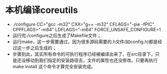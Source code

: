 # 本机编译coreutils
- ./configure CC="gcc -m32" CXX="g++ -m32" CFLAGS="-pie -fPIC" CPPFLAGS="-m64" LDFLAGS="-m64"   FORCE_UNSAFE_CONFIGURE=1
- 运行完./configure之后生成了Makefile文件；
- 运行make，这一步需要通过，因为很多源码需要的.h文件(如config.h)都是经过这一步之后生成的； 
- 步骤到此，其实所有命令的可执行程序已经被编译出来了，在src目录下，只是还没移动到我们指定的安装路径去，文件的属性也还没修改。只要再执行
make install 这个命令才算完全安装完成。
